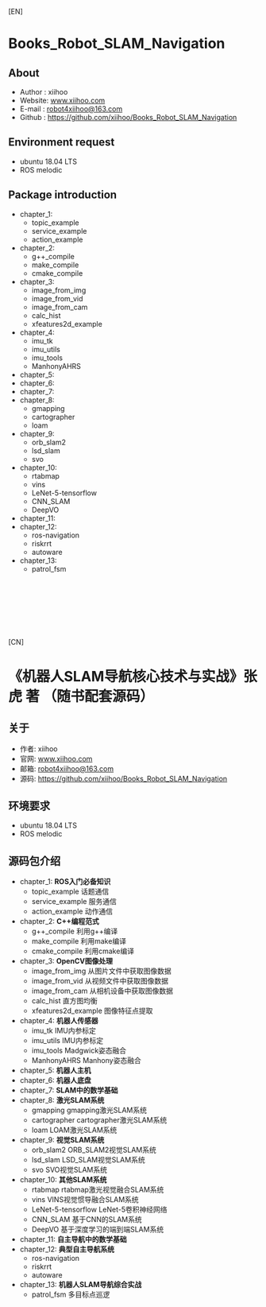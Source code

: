 [EN]

# Books_Robot_SLAM_Navigation
## About
* Author :  xiihoo
* Website:  www.xiihoo.com
* E-mail :  robot4xiihoo@163.com
* Github :  https://github.com/xiihoo/Books_Robot_SLAM_Navigation
## Environment request
* ubuntu 18.04 LTS
* ROS melodic
## Package introduction
* chapter_1:
  + topic_example
  + service_example
  + action_example
* chapter_2:
  + g++_compile
  + make_compile
  + cmake_compile
* chapter_3:
  + image_from_img
  + image_from_vid
  + image_from_cam
  + calc_hist
  + xfeatures2d_example
* chapter_4:
  + imu_tk
  + imu_utils
  + imu_tools
  + ManhonyAHRS
* chapter_5:
* chapter_6:
* chapter_7:
* chapter_8:
  + gmapping
  + cartographer
  + loam
* chapter_9:
  + orb_slam2
  + lsd_slam
  + svo
* chapter_10:
  + rtabmap
  + vins
  + LeNet-5-tensorflow
  + CNN_SLAM
  + DeepVO
* chapter_11:
* chapter_12:
  + ros-navigation
  + riskrrt
  + autoware
* chapter_13:
  + patrol_fsm




<br/></br>
<br/></br>
<br/></br>

[CN]

# 《机器人SLAM导航核心技术与实战》张虎 著 （随书配套源码）
## 关于
* 作者:  xiihoo
* 官网:  www.xiihoo.com
* 邮箱:  robot4xiihoo@163.com
* 源码:  https://github.com/xiihoo/Books_Robot_SLAM_Navigation
## 环境要求
* ubuntu 18.04 LTS
* ROS melodic
## 源码包介绍
* chapter_1: **ROS入门必备知识**
  + topic_example 话题通信
  + service_example 服务通信
  + action_example 动作通信
* chapter_2: **C++编程范式**
  + g++_compile 利用g++编译
  + make_compile 利用make编译
  + cmake_compile 利用cmake编译
* chapter_3: **OpenCV图像处理**
  + image_from_img 从图片文件中获取图像数据
  + image_from_vid 从视频文件中获取图像数据
  + image_from_cam 从相机设备中获取图像数据
  + calc_hist 直方图均衡
  + xfeatures2d_example 图像特征点提取
* chapter_4: **机器人传感器**
  + imu_tk IMU内参标定
  + imu_utils IMU内参标定
  + imu_tools Madgwick姿态融合 
  + ManhonyAHRS Manhony姿态融合
* chapter_5: **机器人主机**
* chapter_6: **机器人底盘**
* chapter_7: **SLAM中的数学基础**
* chapter_8: **激光SLAM系统**
  + gmapping gmapping激光SLAM系统
  + cartographer cartographer激光SLAM系统
  + loam LOAM激光SLAM系统
* chapter_9: **视觉SLAM系统**
  + orb_slam2 ORB_SLAM2视觉SLAM系统
  + lsd_slam LSD_SLAM视觉SLAM系统
  + svo SVO视觉SLAM系统
* chapter_10: **其他SLAM系统**
  + rtabmap rtabmap激光视觉融合SLAM系统
  + vins VINS视觉惯导融合SLAM系统
  + LeNet-5-tensorflow LeNet-5卷积神经网络
  + CNN_SLAM 基于CNN的SLAM系统
  + DeepVO 基于深度学习的端到端SLAM系统
* chapter_11: **自主导航中的数学基础**
* chapter_12: **典型自主导航系统**
  + ros-navigation 
  + riskrrt
  + autoware
* chapter_13: **机器人SLAM导航综合实战**
  + patrol_fsm 多目标点巡逻

